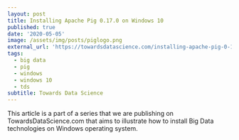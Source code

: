 ```yaml
---
layout: post
title: Installing Apache Pig 0.17.0 on Windows 10
published: true
date: '2020-05-05'
image: /assets/img/posts/piglogo.png
external_url: 'https://towardsdatascience.com/installing-apache-pig-0-17-0-on-windows-10-7b19ce61900d'
tags:
  - big data
  - pig
  - windows
  - windows 10
  - tds
subtitle: Towards Data Science
---
```

This article is a part of a series that we are publishing on TowardsDataScience.com that aims to illustrate how to install Big Data technologies on Windows operating system.
